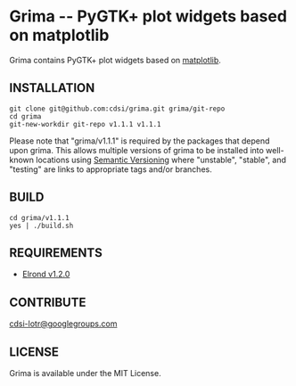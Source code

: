 Grima -- PyGTK+ plot widgets based on matplotlib
===

Grima contains PyGTK+ plot widgets based on
[matplotlib](http://matplotlib.sf.net).

## INSTALLATION

    git clone git@github.com:cdsi/grima.git grima/git-repo
    cd grima
    git-new-workdir git-repo v1.1.1 v1.1.1

Please note that "grima/v1.1.1" is required by the packages that
depend upon grima. This allows multiple versions of grima to be
installed into well-known locations using [Semantic
Versioning](http://semver.org) where "unstable", "stable", and
"testing" are links to appropriate tags and/or branches.

## BUILD

    cd grima/v1.1.1
    yes | ./build.sh

## REQUIREMENTS

 * [Elrond v1.2.0](http://github.com/cdsi/elrond)

## CONTRIBUTE

[cdsi-lotr@googlegroups.com](mailto:cdsi-lotr@googlegroups.com)

## LICENSE

Grima is available under the MIT License.
